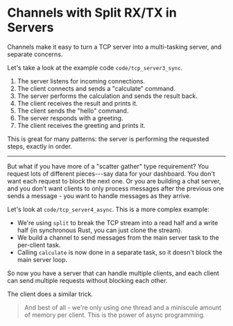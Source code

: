 # Channels with Split RX/TX in Servers

Channels make it easy to turn a TCP server into a multi-tasking server, and separate concerns.

Let's take a look at the example code `code/tcp_server3_sync`.

1. The server listens for incoming connections.
2. The client connects and sends a "calculate" command.
3. The server performs the calculation and sends the result back.
4. The client receives the result and prints it.
5. The client sends the "hello" command.
6. The server responds with a greeting.
7. The client receives the greeting and prints it.

This is great for many patterns: the server is performing the requested steps, exactly in order.

---

But what if you have more of a "scatter gather" type requirement? You request lots of different pieces---say data for your dashboard. You don't want each request to block the next one. Or you are building a chat server, and you don't want clients to only process messages after the previous one sends a message - you want to handle messages as they arrive.

Let's look at `code/tcp_server4_async`. This is a more complex example:

* We're using `split` to break the TCP stream into a read half and a write half (in synchronous Rust, you can just clone the stream).
* We build a channel to send messages from the main server task to the per-client task.
* Calling `calculate` is now done in a separate task, so it doesn't block the main server loop.

So now you have a server that can handle multiple clients, and each client can send multiple requests without blocking each other.

The client does a similar trick.

> And best of all - we're only using one thread and a miniscule amount of memory per client. This is the power of async programming.